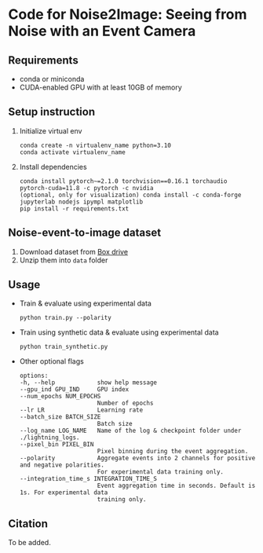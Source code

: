 # Code for Noise2Image: Seeing from Noise with an Event Camera

## Requirements
- conda or miniconda
- CUDA-enabled GPU with at least 10GB of memory

## Setup instruction
1. Initialize virtual env
    ```
    conda create -n virtualenv_name python=3.10
    conda activate virtualenv_name
    ```

2. Install dependencies
    ```
    conda install pytorch~=2.1.0 torchvision==0.16.1 torchaudio pytorch-cuda=11.8 -c pytorch -c nvidia
    (optional, only for visualization) conda install -c conda-forge jupyterlab nodejs ipympl matplotlib
    pip install -r requirements.txt
    ```

## Noise-event-to-image dataset
1. Download dataset from [Box drive](https://berkeley.box.com/s/z9s21gs3tyrfpngzl9he66mr9s4kp1up)
2. Unzip them into `data` folder

## Usage
- Train & evaluate using experimental data
    ```
    python train.py --polarity
    ```

- Train using synthetic data & evaluate using experimental data
    ```
    python train_synthetic.py
    ```

- Other optional flags
    ```
    options:
    -h, --help            show help message
    --gpu_ind GPU_IND     GPU index
    --num_epochs NUM_EPOCHS
                          Number of epochs
    --lr LR               Learning rate
    --batch_size BATCH_SIZE
                          Batch size
    --log_name LOG_NAME   Name of the log & checkpoint folder under ./lightning_logs.
    --pixel_bin PIXEL_BIN
                          Pixel binning during the event aggregation.
    --polarity            Aggregate events into 2 channels for positive and negative polarities. 
                          For experimental data training only.
    --integration_time_s INTEGRATION_TIME_S
                          Event aggregation time in seconds. Default is 1s. For experimental data 
                          training only.
    ```

## Citation
To be added.